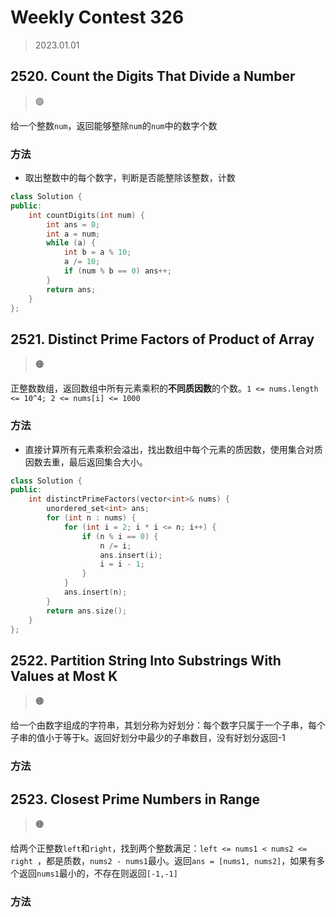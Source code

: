 # Weekly Contest 326
> 2023.01.01

## 2520. Count the Digits That Divide a Number

> :green_circle:

给一个整数`num`，返回能够整除`num`的`num`中的数字个数

### 方法

- 取出整数中的每个数字，判断是否能整除该整数，计数

```cpp
class Solution {
public:
    int countDigits(int num) {
        int ans = 0;
        int a = num;
        while (a) {
            int b = a % 10;
            a /= 10;
            if (num % b == 0) ans++;
        }
        return ans;
    }
};
```

## 2521. Distinct Prime Factors of Product of Array

> :orange_circle:

正整数数组，返回数组中所有元素乘积的**不同质因数**的个数。`1 <= nums.length <= 10^4; 2 <= nums[i] <= 1000`

### 方法

- 直接计算所有元素乘积会溢出，找出数组中每个元素的质因数，使用集合对质因数去重，最后返回集合大小。

```cpp
class Solution {
public:
    int distinctPrimeFactors(vector<int>& nums) {
        unordered_set<int> ans;
        for (int n : nums) {
            for (int i = 2; i * i <= n; i++) {
                if (n % i == 0) {
                    n /= i;
                    ans.insert(i);
                    i = i - 1;
                }
            }
            ans.insert(n);
        }
        return ans.size();
    }
};
```

## 2522. Partition String Into Substrings With Values at Most K

> :orange_circle:

给一个由数字组成的字符串，其划分称为好划分：每个数字只属于一个子串，每个子串的值小于等于k。返回好划分中最少的子串数目，没有好划分返回-1

### 方法

## 2523. Closest Prime Numbers in Range

> :orange_circle:

给两个正整数`left`和`right`，找到两个整数满足：`left <= nums1 < nums2 <= right `，都是质数，`nums2 - nums1`最小。返回`ans = [nums1, nums2]`，如果有多个返回`nums1`最小的，不存在则返回`[-1,-1]`

### 方法
